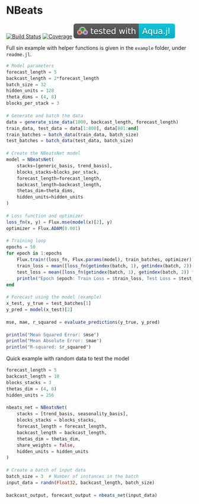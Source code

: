 # NBeats

[![Build Status](https://github.com/MartinuzziFrancesco/NBeats.jl/actions/workflows/CI.yml/badge.svg?branch=main)](https://github.com/MartinuzziFrancesco/NBeats.jl/actions/workflows/CI.yml?query=branch%3Amain)
[![Coverage](https://codecov.io/gh/MartinuzziFrancesco/NBeats.jl/branch/main/graph/badge.svg)](https://codecov.io/gh/MartinuzziFrancesco/NBeats.jl)
[![Aqua](https://raw.githubusercontent.com/JuliaTesting/Aqua.jl/master/badge.svg)](https://github.com/JuliaTesting/Aqua.jl)

Full sin example with helper functions is given in the `example` folder, under `readme.jl`.
```julia
# Model parameters
forecast_length = 5
backcast_length = 2*forecast_length
batch_size = 32
hidden_units = 128
theta_dims = (4, 8)
blocks_per_stack = 3

# Generate and batch the data
data = generate_sine_data(1000, backcast_length, forecast_length)
train_data, test_data = data[1:800], data[801:end]
train_batches = batch_data(train_data, batch_size)
test_batches = batch_data(test_data, batch_size)

# Create the NBeatsNet model
model = NBeatsNet(
    stacks=[generic_basis, trend_basis],
    blocks_stacks=blocks_per_stack,
    forecast_length=forecast_length,
    backcast_length=backcast_length,
    thetas_dim=theta_dims,
    hidden_units=hidden_units
)

# Loss function and optimizer
loss_fn(x, y) = Flux.mse(model(x)[2], y)
optimizer = Flux.ADAM(0.001)

# Training loop
epochs = 50
for epoch in 1:epochs
    Flux.train!(loss_fn, Flux.params(model), train_batches, optimizer)
    train_loss = mean([loss_fn(getindex(batch, 1), getindex(batch, 2)) for batch in train_batches])
    test_loss = mean([loss_fn(getindex(batch, 1), getindex(batch, 2)) for batch in test_batches])
    println("Epoch $epoch: Train Loss = $train_loss, Test Loss = $test_loss")
end

# Forecast using the model (example)
x_test, y_true = test_batches[1]
y_pred = model(x_test)[2]

mse, mae, r_squared = evaluate_predictions(y_true, y_pred)

println("Mean Squared Error: $mse")
println("Mean Absolute Error: $mae")
println("R-squared: $r_squared")
```

Quick example with random data to test the model
```julia
forecast_length = 5
backcast_length = 10
blocks_stacks = 3
thetas_dim = (4, 8)
hidden_units = 256

nbeats_net = NBeatsNet(
    stacks = [trend_basis, seasonality_basis],
    blocks_stacks = blocks_stacks,
    forecast_length = forecast_length,
    backcast_length = backcast_length,
    thetas_dim = thetas_dim,
    share_weights = false,
    hidden_units = hidden_units
)

# Create a batch of input data
batch_size = 3  # Number of instances in the batch
input_data = randn(Float32, backcast_length, batch_size)

backcast_output, forecast_output = nbeats_net(input_data)
```
